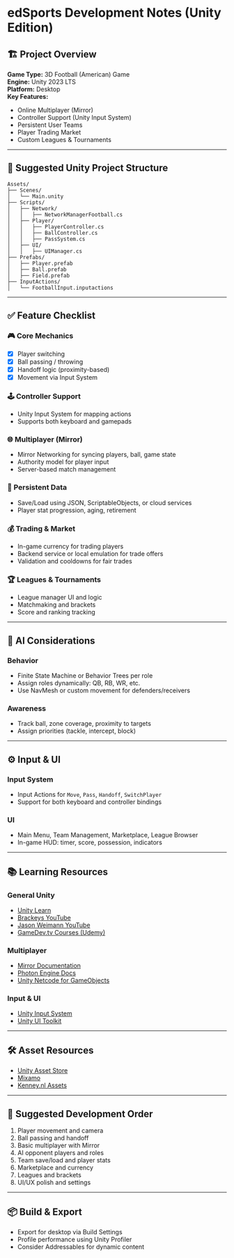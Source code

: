 
# edSports Development Notes (Unity Edition)

## 🏗️ Project Overview

**Game Type:** 3D Football (American) Game  
**Engine:** Unity 2023 LTS  
**Platform:** Desktop  
**Key Features:**
- Online Multiplayer (Mirror)
- Controller Support (Unity Input System)
- Persistent User Teams
- Player Trading Market
- Custom Leagues & Tournaments

---

## 📁 Suggested Unity Project Structure

```
Assets/
├── Scenes/
│   └── Main.unity
├── Scripts/
│   ├── Network/
│   │   ├── NetworkManagerFootball.cs
│   ├── Player/
│   │   ├── PlayerController.cs
│   │   ├── BallController.cs
│   │   ├── PassSystem.cs
│   ├── UI/
│   │   ├── UIManager.cs
├── Prefabs/
│   ├── Player.prefab
│   ├── Ball.prefab
│   ├── Field.prefab
├── InputActions/
│   └── FootballInput.inputactions
```

---

## ✅ Feature Checklist

### 🎮 Core Mechanics
- [x] Player switching
- [x] Ball passing / throwing
- [x] Handoff logic (proximity-based)
- [x] Movement via Input System

### 🕹️ Controller Support
- Unity Input System for mapping actions
- Supports both keyboard and gamepads

### 🌐 Multiplayer (Mirror)
- Mirror Networking for syncing players, ball, game state
- Authority model for player input
- Server-based match management

### 💾 Persistent Data
- Save/Load using JSON, ScriptableObjects, or cloud services
- Player stat progression, aging, retirement

### 💰 Trading & Market
- In-game currency for trading players
- Backend service or local emulation for trade offers
- Validation and cooldowns for fair trades

### 🏆 Leagues & Tournaments
- League manager UI and logic
- Matchmaking and brackets
- Score and ranking tracking

---

## 🧠 AI Considerations

### Behavior
- Finite State Machine or Behavior Trees per role
- Assign roles dynamically: QB, RB, WR, etc.
- Use NavMesh or custom movement for defenders/receivers

### Awareness
- Track ball, zone coverage, proximity to targets
- Assign priorities (tackle, intercept, block)

---

## ⚙️ Input & UI

### Input System
- Input Actions for `Move`, `Pass`, `Handoff`, `SwitchPlayer`
- Support for both keyboard and controller bindings

### UI
- Main Menu, Team Management, Marketplace, League Browser
- In-game HUD: timer, score, possession, indicators

---

## 📚 Learning Resources

### General Unity
- [Unity Learn](https://learn.unity.com/)
- [Brackeys YouTube](https://www.youtube.com/user/Brackeys)
- [Jason Weimann YouTube](https://www.youtube.com/c/JasonWeimann)
- [GameDev.tv Courses (Udemy)](https://www.gamedev.tv/)

### Multiplayer
- [Mirror Documentation](https://mirror-networking.gitbook.io/docs/)
- [Photon Engine Docs](https://doc.photonengine.com/en-us/pun/current/getting-started/pun-intro)
- [Unity Netcode for GameObjects](https://docs-multiplayer.unity3d.com/netcode/current/about/index.html)

### Input & UI
- [Unity Input System](https://docs.unity3d.com/Packages/com.unity.inputsystem@1.0/manual/index.html)
- [Unity UI Toolkit](https://learn.unity.com/tutorial/introduction-to-ui-toolkit)

---

## 🛠️ Asset Resources

- [Unity Asset Store](https://assetstore.unity.com/)
- [Mixamo](https://www.mixamo.com/)
- [Kenney.nl Assets](https://kenney.nl/assets)

---

## 🧪 Suggested Development Order

1. Player movement and camera
2. Ball passing and handoff
3. Basic multiplayer with Mirror
4. AI opponent players and roles
5. Team save/load and player stats
6. Marketplace and currency
7. Leagues and brackets
8. UI/UX polish and settings

---

## 📦 Build & Export

- Export for desktop via Build Settings
- Profile performance using Unity Profiler
- Consider Addressables for dynamic content
